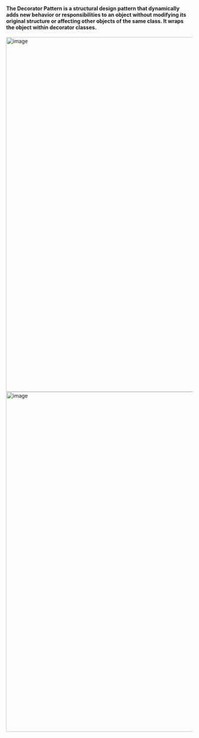 #### The Decorator Pattern is a structural design pattern that dynamically adds new behavior or responsibilities to an object without modifying its original structure or affecting other objects of the same class. It wraps the object within decorator classes.
<img width="954" alt="image" src="https://github.com/user-attachments/assets/5612da30-9df3-48e7-a789-db64d62b9471" />


<img width="915" alt="image" src="https://github.com/user-attachments/assets/0a62643f-6b6b-4fdd-8816-82c957b80ece" />

